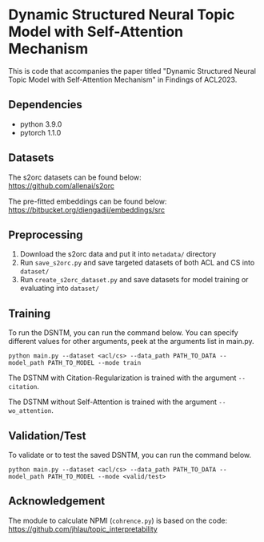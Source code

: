 # Dynamic Structured Neural Topic Model with Self-Attention Mechanism

This is code that accompanies the paper titled "Dynamic Structured Neural Topic Model with Self-Attention Mechanism" in Findings of ACL2023.

## Dependencies
+ python 3.9.0
+ pytorch 1.1.0

## Datasets

The s2orc datasets can be found below:  
https://github.com/allenai/s2orc

The pre-fitted embeddings can be found below:  
https://bitbucket.org/diengadji/embeddings/src

## Preprocessing
1. Download the s2orc data and put it into `metadata/` directory
2. Run `save_s2orc.py` and save targeted datasets of both ACL and CS into `dataset/`
3. Run `create_s2orc_dataset.py` and save datasets for model training or evaluating into `dataset/` 

## Training
To run the DSNTM, you can run the command below. You can specify different values for other arguments, peek at the arguments list in main.py.

```
python main.py --dataset <acl/cs> --data_path PATH_TO_DATA --model_path PATH_TO_MODEL --mode train
```
The DSTNM with Citation-Regularization is trained with the argument `--citation`.

The DSTNM without Self-Attention is trained with the argument `--wo_attention`.

## Validation/Test
To validate or to test the saved DSNTM, you can run the command below.
```
python main.py --dataset <acl/cs> --data_path PATH_TO_DATA --model_path PATH_TO_MODEL --mode <valid/test>
```

## Acknowledgement
The module to calculate NPMI (`cohrence.py`) is based on the code:  
https://github.com/jhlau/topic_interpretability





